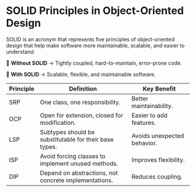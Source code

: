# SOLID Principles in Object-Oriented Design

SOLID is an acronym that represents five principles of object-oriented design that help make software more maintainable, scalable, and easier to understand. 

🔹 **Without SOLID** → Tightly coupled, hard-to-maintain, error-prone code.  

🔹 **With SOLID** → Scalable, flexible, and maintainable software.


| Principle | Definition     | Key Benefit |
|-----------|---------|-----|
| SRP       | One class, one responsibility.   | Better maintainability.  |
| OCP       | Open for extension, closed for modification.     | Easier to add features.  |
| LSP       | Subtypes should be substitutable for their base types. | Avoids unexpected behavior.  |
| ISP       | Avoid forcing classes to implement unused methods.     | Improves flexibility.  |
| DIP       | 	Depend on abstractions, not concrete implementations. | Reduces coupling.  |


